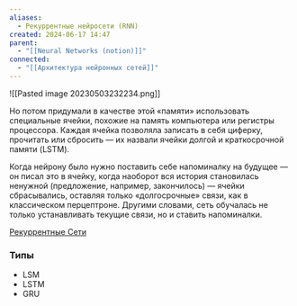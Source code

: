 ```yaml
---
aliases:
  - Рекуррентные нейросети (RNN)
created: 2024-06-17 14:47
parent:
  - "[[Neural Networks (notion)]]"
connected:
  - "[[Архитектура нейронных сетей]]"
---
```



![[Pasted image 20230503232234.png]]

Но потом придумали в качестве этой «памяти» использовать специальные ячейки, похожие на память компьютера или регистры процессора. Каждая ячейка позволяла записать в себя циферку, прочитать или сбросить — их назвали ячейки долгой и краткосрочной памяти (LSTM).

Когда нейрону было нужно поставить себе напоминалку на будущее — он писал это в ячейку, когда наоборот вся история становилась ненужной (предложение, например, закончилось) — ячейки сбрасывались, оставляя только «долгосрочные» связи, как в классическом перцептроне. Другими словами, сеть обучалась не только устанавливать текущие связи, но и ставить напоминалки.


[Рекуррентные Сети](https://ru.wikipedia.org/wiki/%D0%A0%D0%B5%D0%BA%D1%83%D1%80%D1%80%D0%B5%D0%BD%D1%82%D0%BD%D0%B0%D1%8F_%D0%BD%D0%B5%D0%B9%D1%80%D0%BE%D0%BD%D0%BD%D0%B0%D1%8F_%D1%81%D0%B5%D1%82%D1%8C) 

### Типы
- LSM
- LSTM
- GRU





